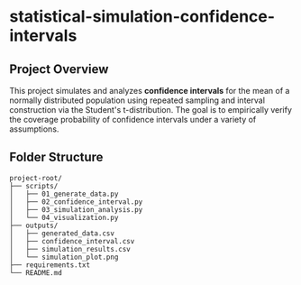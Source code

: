 # statistical-simulation-confidence-intervals

## Project Overview

This project simulates and analyzes **confidence intervals** for the mean of a normally distributed population using repeated sampling and interval construction via the Student's t-distribution. The goal is to empirically verify the coverage probability of confidence intervals under a variety of assumptions.

## Folder Structure
```
project-root/
├── scripts/
│   ├── 01_generate_data.py
│   ├── 02_confidence_interval.py
│   ├── 03_simulation_analysis.py
│   └── 04_visualization.py
├── outputs/
│   ├── generated_data.csv
│   ├── confidence_interval.csv
│   ├── simulation_results.csv
│   └── simulation_plot.png
├── requirements.txt
└── README.md
```

